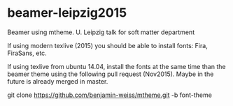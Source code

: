 # beamer-leipzig2015
Beamer using mtheme. U. Leipzig talk for soft matter department

If using modern texlive (2015) you should be able to install fonts: Fira, FiraSans, etc.

If using texlive from ubuntu 14.04, install the fonts at the same time than the beamer theme using the following pull request (Nov2015). Maybe in the future is already merged in master.

git clone https://github.com/benjamin-weiss/mtheme.git -b font-theme


